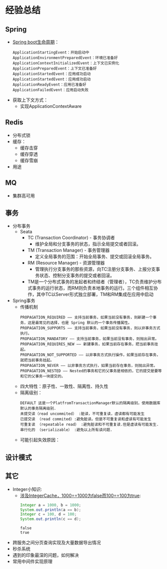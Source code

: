 # 经验总结

## Spring
- [Spring boot生命周期](https://blog.csdn.net/f641385712/article/details/105762050)：
  ```
  ApplicationStartingEvent：开始启动中
  ApplicationEnvironmentPreparedEvent：环境已准备好
  ApplicationContextInitializedEvent：上下文已实例化
  ApplicationPreparedEvent：上下文已准备好
  ApplicationStartedEvent：应用成功启动
  ApplicationStartedEvent：应用成功启动
  ApplicationReadyEvent：应用已准备好
  ApplicationFailedEvent：应用启动失败
  ```
- 获取上下文方式：
  - 实现ApplicationContextAware

## Redis
- 分布式锁
- 缓存：
    - 缓存击穿
    - 缓存穿透
    - 缓存雪崩
- 用途  

## MQ
- 集群高可用

## 事务
- 分布事务
  - Seata
    - TC (Transaction Coordinator) - 事务协调者
      - 维护全局和分支事务的状态，指示全局提交或者回滚。
    - TM (Transaction Manager) - 事务管理器
      - 定义全局事务的范围：开始全局事务、提交或回滚全局事务。
    - RM (Resource Manager) - 资源管理器
      - 管理执行分支事务的那些资源，向TC注册分支事务、上报分支事务状态、控制分支事务的提交或者回滚。
    - TM是一个分布式事务的发起者和终结者（管理者），TC负责维护分布式事务的运行状态，而RM则负责本地事务的运行。三个组件相互协作，其中TC以Server形式独立部署，TM和RM集成在应用中启动
- Spring事务
  - 传播机制
    ```
    PROPAGATION_REQUIRED —— 支持当前事务，如果当前没有事务，则新建一个事务，这是最常见的选择，也是 Spring 默认的一个事务传播属性。
    PROPAGATION_SUPPORTS —— 支持当前事务，如果当前没有事务，则以非事务方式执行。
    PROPAGATION_MANDATORY —— 支持当前事务，如果当前没有事务，则抛出异常。
    PROPAGATION_REQUIRES_NEW —— 新建事务，如果当前存在事务，把当前事务挂起。
    PROPAGATION_NOT_SUPPORTED —— 以非事务方式执行操作，如果当前存在事务，就把当前事务挂起。
    PROPAGATION_NEVER —— 以非事务方式执行，如果当前存在事务，则抛出异常。
    PROPAGATION_NESTED —— Nested的事务和它的父事务是相依的，它的提交是要等和它的父事务一块提交的。
    ```
  - 四大特性：原子性、一致性、隔离性、持久性
  - 隔离级别：
    ```
    DEFAULT 这是一个PlatfromTransactionManager默认的隔离级别，使用数据库默认的事务隔离级别.
    未提交读（read uncommited） :脏读，不可重复读，虚读都有可能发生
    已提交读 （read commited）:避免脏读。但是不可重复读和虚读有可能发生
    可重复读 （repeatable read） :避免脏读和不可重复读.但是虚读有可能发生.
    串行化的 （serializable） :避免以上所有读问题.
    ```
  - 可能引起失效原因：
  
## 设计模式

## 其它
- Integer小知识:
  - [涉及IntegerCache，1000==1000为false而100==100为true](https://mp.weixin.qq.com/s/mBs5k2LnoGMerpE2vAQzyg):
    ``` java
    Integer a = 1000, b = 1000;  
    System.out.println(a == b);
    Integer c = 100, d = 100;  
    System.out.println(c == d);
    ```
    ```
    false
    true
    ```
- 跨服务之间分页查询实现及大量数据导出情况
- 秒杀系统
- 遇到的印象最深的问题，如何解决
- 常用中间件实现原理
